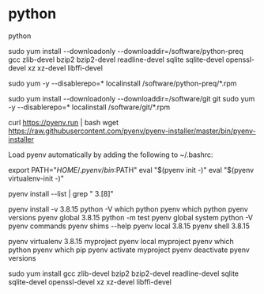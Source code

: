 # python
python

sudo yum install --downloadonly --downloaddir=/software/python-preq gcc zlib-devel bzip2 bzip2-devel readline-devel sqlite sqlite-devel openssl-devel xz xz-devel libffi-devel

sudo yum -y --disablerepo=* localinstall /software/python-preq/*.rpm

sudo yum install --downloadonly --downloaddir=/software/git git
sudo yum -y --disablerepo=* localinstall /software/git/*.rpm

curl https://pyenv.run | bash
wget https://raw.githubusercontent.com/pyenv/pyenv-installer/master/bin/pyenv-installer

Load pyenv automatically by adding the following to ~/.bashrc:

export PATH="$HOME/.pyenv/bin:$PATH"
eval "$(pyenv init -)"
eval "$(pyenv virtualenv-init -)"

pyenv install --list | grep " 3\.[8]"

pyenv install -v 3.8.15
python -V
which python
pyenv which python
pyenv versions
pyenv global 3.8.15
python -m test
pyenv global system
python -V
pyenv commands
pyenv shims --help
pyenv local 3.8.15
pyenv shell 3.8.15

pyenv virtualenv 3.8.15 myproject
pyenv local myproject
pyenv which python
pyenv which pip
pyenv activate myproject
pyenv deactivate
pyenv versions














sudo yum install gcc zlib-devel bzip2 bzip2-devel readline-devel sqlite \
sqlite-devel openssl-devel xz xz-devel libffi-devel


